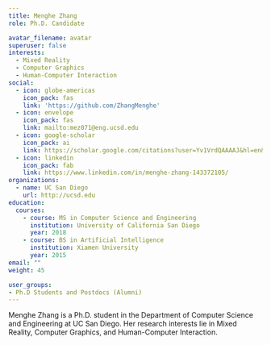 ```yaml
---
title: Menghe Zhang
role: Ph.D. Candidate

avatar_filename: avatar
superuser: false
interests:
  - Mixed Reality
  - Computer Graphics
  - Human-Computer Interaction
social:
  - icon: globe-americas
    icon_pack: fas
    link: 'https://github.com/ZhangMenghe'
  - icon: envelope
    icon_pack: fas
    link: mailto:mez071@eng.ucsd.edu
  - icon: google-scholar
    icon_pack: ai
    link: https://scholar.google.com/citations?user=Yv1VrdQAAAAJ&hl=en&authuser=1&oi=sra
  - icon: linkedin
    icon_pack: fab
    link: https://www.linkedin.com/in/menghe-zhang-143372105/
organizations:
  - name: UC San Diego
    url: http://ucsd.edu
education:
  courses:
    - course: MS in Computer Science and Engineering
      institution: University of California San Diego
      year: 2018
    - course: BS in Artificial Intelligence
      institution: Xiamen University
      year: 2015
email: ""
weight: 45

user_groups:
- Ph.D Students and Postdocs (Alumni)
---
```

Menghe Zhang is a Ph.D. student in the Department of Computer Science and Engineering at UC San Diego. Her research interests lie in Mixed Reality, Computer Graphics, and Human-Computer Interaction.
